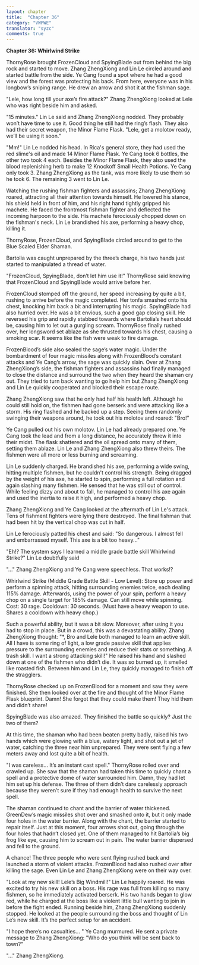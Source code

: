 ```yaml
---
layout: chapter
title:  "Chapter 36"
category: "VWPWE"
translator: "syzc"
comments: true
---
```


**Chapter 36: Whirlwind Strike**
 
ThornyRose brought FrozenCloud and SpyingBlade out from behind the big rock and started to move. Zhang ZhengXiong and Lin Le circled around and started battle from the side. Ye Cang found a spot where he had a good view and the forest was protecting his back. From here, everyone was in his longbow’s sniping range. He drew an arrow and shot it at the fishman sage.
 
"Lele, how long till your axe’s fire attack?" Zhang ZhengXiong looked at Lele who was right beside him and asked.
 
"15 minutes." Lin Le said and Zhang ZhengXiong nodded. They probably won’t have time to use it. Good thing he still had the ring’s flash. They also had their secret weapon, the Minor Flame Flask. "Lele, get a molotov ready, we’ll be using it soon."
 
"Mm!" Lin Le nodded his head. In Rica's general store, they had used the red slime's oil and made 14 Minor Flame Flask. Ye Cang took 6 bottles, the other two took 4 each. Besides the Minor Flame Flask, they also used the blood replenishing herb to make 12 Knockoff Small Health Potions. Ye Cang only took 3. Zhang ZhengXiong as the tank, was more likely to use them so he took 6. The remaining 3 went to Lin Le. 
 
Watching the rushing fishman fighters and assassins; Zhang ZhengXiong roared, attracting all their attention towards himself. He lowered his stance, his shield held in front of him, and his right hand tightly gripped his machete. He faced the frontmost fishman fighter and deflected the incoming harpoon to the side. His machete ferociously chopped down on the fishman's neck. Lin Le brandished his axe, performing a heavy chop, killing it.
 
ThornyRose, FrozenCloud, and SpyingBlade circled around to get to the Blue Scaled Elder Shaman. 
 
Bartolia was caught unprepared by the three’s charge, his two hands just started to manipulated a thread of water.
 
"FrozenCloud, SpyingBlade, don’t let him use it!" ThornyRose said knowing that FrozenCloud and SpyingBlade would arrive before her.
 
FrozenCloud stomped off the ground, her speed increasing by quite a bit, rushing to arrive before the magic completed. Her tonfa smashed onto his chest, knocking him back a bit and interrupting his magic. SpyingBlade had also hurried over. He was a bit envious, such a good gap closing skill. He reversed his grip and rapidly stabbed towards where Bartolia’s heart should be, causing him to let out a gurgling scream. ThornyRose finally rushed over, her longsword set ablaze as she thrusted towards his chest, causing a smoking scar. It seems like the fish were weak to fire damage. 
 
FrozenBlood’s side also sealed the sage’s water magic. Under the bombardment of four magic missiles along with FrozenBlood’s constant attacks and Ye Cang’s arrow, the sage was quickly slain. Over at Zhang ZhengXiong’s side, the fishman fighters and assassins had finally managed to close the distance and surround the two when they heard the shaman cry out. They tried to turn back wanting to go help him but Zhang ZhengXiong and Lin Le quickly cooperated and blocked their escape route.
 
Zhang ZhengXiong saw that he only had half his health left. Although he could still hold on, the fishmen had gone berserk and were attacking like a storm. His ring flashed and he backed up a step. Seeing them randomly swinging their weapons around, he took out his molotov and roared: "Bro!"
 
Ye Cang pulled out his own molotov. Lin Le had already prepared one. Ye Cang took the lead and from a long distance, he accurately threw it into their midst. The flask shattered and the oil spread onto many of them, setting them ablaze. Lin Le and Zhang ZhengXiong also threw theirs. The fishmen were all more or less burning and screaming.
 
Lin Le suddenly charged. He brandished his axe, performing a wide swing, hitting multiple fishmen, but he couldn't control his strength. Being dragged by the weight of his axe, he started to spin, performing a full rotation and again slashing many fishmen. He sensed that he was still out of control. While feeling dizzy and about to fall, he managed to control his axe again and used the inertia to raise it high, and performed a heavy chop. 
 
Zhang ZhengXiong and Ye Cang looked at the aftermath of Lin Le's attack. Tens of fishment fighters were lying there destroyed. The final fishman that had been hit by the vertical chop was cut in half.
 
Lin Le ferociously patted his chest and said: "So dangerous. I almost fell and embarrassed myself. This axe is a bit too heavy..."
 
"Eh!? The system says I learned a middle grade battle skill Whirlwind Strike?" Lin Le doubtfully said
 
"..." Zhang ZhengXiong and Ye Cang were speechless. That works!?
 
Whirlwind Strike (Middle Grade Battle Skill - Low Level): Store up power and perform a spinning attack, hitting surrounding enemies twice, each dealing 115% damage. Afterwards, using the power of your spin, perform a heavy chop on a single target for 185% damage. Can still move while spinning. Cost: 30 rage. Cooldown: 30 seconds. (Must have a heavy weapon to use. Shares a cooldown with heavy chop.)
 
Such a powerful ability, but it was a bit slow. Moreover, after using it you had to stop in place. But in a crowd, this was a devastating ability. Zhang ZhengXiong thought: "\*, Bro and Lele both managed to learn an active skill. All I have is some ring of light, a low grade passive skill that applies pressure to the surrounding enemies and reduce their stats or something. A trash skill. I want a strong attacking skill!" He raised his hand and slashed down at one of the fishmen who didn’t die. It was so burned up, it smelled like roasted fish. Between him and Lin Le, they quickly managed to finish off the stragglers.
 
ThornyRose checked up on FrozenBlood for a moment and saw they were finished. She then looked over at the fire and thought of the Minor Flame Flask blueprint. Damn! She forgot that they could make them! They hid them and didn’t share!
 
SpyingBlade was also amazed. They finished the battle so quickly? Just the two of them?
 
At this time, the shaman who had been beaten pretty badly, raised his two hands which were glowing with a blue, watery light, and shot out a jet of water, catching the three near him unprepared. They were sent flying a few meters away and lost quite a bit of health. 
 
"I was careless... It’s an instant cast spell." ThornyRose rolled over and crawled up. She saw that the shaman had taken this time to quickly chant a spell and a protective dome of water surrounded him. Damn, they had let him set up his defense. The three of them didn’t dare carelessly approach because they weren’t sure if they had enough health to survive the next spell.
 
The shaman continued to chant and the barrier of water thickened. GreenDew’s magic missiles shot over and smashed onto it, but it only made four holes in the water barrier. Along with the chant, the barrier started to repair itself. Just at this moment, four arrows shot out, going through the four holes that hadn’t closed yet. One of them managed to hit Bartolia’s big frog like eye, causing him to scream out in pain. The water barrier dispersed and fell to the ground.
 
A chance! The three people who were sent flying rushed back and launched a storm of violent attacks. FrozenBlood had also rushed over after killing the sage. Even Lin Le and Zhang ZhengXiong were on their way over.
 
"Look at my new skill! Lele’s Big Windmill!" Lin Le happily roared. He was excited to try his new skill on a boss. His rage was full from killing so many fishmen, so he immediately activated berserk. His two hands began to glow red, while he charged at the boss like a violent little bull wanting to join in before the fight ended. Running beside him, Zhang ZhengXiong suddenly stopped. He looked at the people surrounding the boss and thought of Lin Le’s new skill. It’s the perfect setup for an accident.
 
"I hope there’s no casualties... " Ye Cang murmured. He sent a private message to Zhang ZhengXiong: "Who do you think will be sent back to town?"
 
"..." Zhang ZhengXiong.